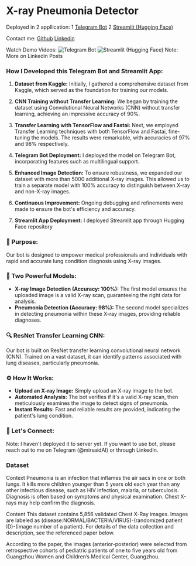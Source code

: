 # X-ray Pneumonia Detector

Deployed in 2 appllication:
1 [Telegram Bot](https://t.me/xray_pneumonia_bot)
2 [Streamlit (Hugging Face)](https://huggingface.co/spaces/mirsaid5455/X-ray-Pneumonia-Detector)

Contact me:
[Github](https://github.com/mirsaidl)
[Linkedin](https://www.linkedin.com/feed/update/urn:li:activity:7178428435713650690/)

Watch Demo Videos:
![Telegram Bot](Screen_Recording_20240327_005417_Telegram.gif)
![Streamlit (Hugging Face)](video_2024-03-29_07-10-38.gif)
Note: More on Linkedin Posts


###
### **How I Developed this Telegram Bot and Streamlit App:**

1. **Dataset from Kaggle:** Initially, I gathered a comprehensive dataset from Kaggle, which served as the foundation for training our models.

2. **CNN Training without Transfer Learning:** We began by training the dataset using Convolutional Neural Networks (CNN) without transfer learning, achieving an impressive accuracy of 90%.

3. **Transfer Learning with TensorFlow and Fastai:** Next, we employed Transfer Learning techniques with both TensorFlow and Fastai, fine-tuning the models. The results were remarkable, with accuracies of 97% and 98% respectively.

4. **Telegram Bot Deployment:** I deployed the model on Telegram Bot, incorporating features such as multilingual support.

5. **Enhanced Image Detection:** To ensure robustness, we expanded our dataset with more than 5000 additional X-ray images. This allowed us to train a separate model with 100% accuracy to distinguish between X-ray and non-X-ray images.

6. **Continuous Improvement:** Ongoing debugging and refinements were made to ensure the bot's efficiency and accuracy.

7. **Streamlit App Deployment:** I deployed Streamlit app through Hugging Face repository


### **🌟 Purpose:**
Our bot is designed to empower medical professionals and individuals with rapid and accurate lung condition diagnosis using X-ray images.

### **🧠 Two Powerful Models:**
- **X-ray Image Detection (Accuracy: 100%):** The first model ensures the uploaded image is a valid X-ray scan, guaranteeing the right data for analysis.
- **Pneumonia Detection (Accuracy: 98%):** The second model specializes in detecting pneumonia within these X-ray images, providing reliable diagnoses.

### **🔍 ResNet Transfer Learning CNN:**
Our bot is built on ResNet transfer learning convolutional neural network (CNN). Trained on a vast dataset, it can identify patterns associated with lung diseases, particularly pneumonia.

### **⚙️ How It Works:**
- **Upload an X-ray Image:** Simply upload an X-ray image to the bot.
- **Automated Analysis:** The bot verifies if it's a valid X-ray scan, then meticulously examines the image to detect signs of pneumonia.
- **Instant Results:** Fast and reliable results are provided, indicating the patient's lung condition.


### **🚀 Let's Connect:**
Note: I haven't deployed it to server yet. If you want to use bot, please reach out to me on Telegram (@mirsaidAI) or through LinkedIn.

### Dataset
Context
Pneumonia is an infection that inflames the air sacs in one or both lungs. It kills more children younger than 5 years old each year than any other infectious disease, such as HIV infection, malaria, or tuberculosis. Diagnosis is often based on symptoms and physical examination. Chest X-rays may help confirm the diagnosis.

Content
This dataset contains 5,856 validated Chest X-Ray images. Images are labeled as (disease:NORMAL/BACTERIA/VIRUS)-(randomized patient ID)-(image number of a patient). For details of the data collection and description, see the referenced paper below.

According to the paper, the images (anterior-posterior) were selected from retrospective cohorts of pediatric patients of one to five years old from Guangzhou Women and Children’s Medical Center, Guangzhou.
